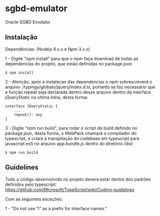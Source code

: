 # sgbd-emulator
Oracle SGBD Emulator

## Instalação
Dependências: (Nodejs 6.x.x e Npm 3.x.x)

1 - Digite "npm install" para que o npm faça download de todas as dependencias do projeto, que estão definidas no package.json
```shell
$ npm install
```

2 - Atenção, após a instalacao das dependencias o npm sobrescreverá o arquivo ./typings/globals/jquery/index.d.ts, portanto se faz necessário que a função repeat seja declarada dentro desse arquivo dentro da interface jQueryStatic na ultima linha, desta forma:
```shell 
interface JQueryStatic {
    ...    
    repeat(): any
}
```

3 - Digite "npm run build", para rodar o script de build definido no package.json, desta forma, o WebPack chamará o compilador do typescript, e criará a transpilação do codebase em typescript para javascript es5 no arquivo app.bundle.js dentro do diretório /dist 
```shell
$ npm run build
```




## Guidelines
Todo o código desenvolvido no projeto deverá estar dentro dos padrões definidos pelo typescript:
https://github.com/Microsoft/TypeScript/wiki/Coding-guidelines

Com as seguintes exceções:

1 - "Do not use "I" as a prefix for interface names."